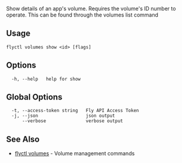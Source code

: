 Show details of an app's volume. Requires the volume's ID
number to operate. This can be found through the volumes list command

## Usage
~~~
flyctl volumes show <id> [flags]
~~~

## Options

~~~
  -h, --help   help for show
~~~

## Global Options

~~~
  -t, --access-token string   Fly API Access Token
  -j, --json                  json output
      --verbose               verbose output
~~~

## See Also

* [flyctl volumes](/docs/flyctl/volumes/)	 - Volume management commands


